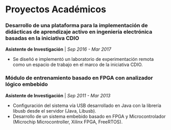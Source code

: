 # Proyectos Académicos

### Desarrollo de una plataforma para la implementación de didácticas de aprendizaje activo en ingeniería electrónica basadas en la iniciativa CDIO
**Asistente de Investigación** | *Sep 2016 - Mar 2017*
- Se diseñó e implementó un laboratorio de experimentación remota como un espacio de trabajo en el marco de la iniciativa CDIO.

### Módulo de entrenamiento basado en FPGA con analizador lógico embebido
**Asistente de Investigación** | *Sep 2011 - Mar 2013*
- Configuración del sistema vía USB desarrollado en Java con la librería libusb desde el servidor (Java, Libusb).
- Desarrollo de un sistema embebido basado en FPGA y Microcontrolador (Microchip Microcontroller, Xilinx FPGA, FreeRTOS).